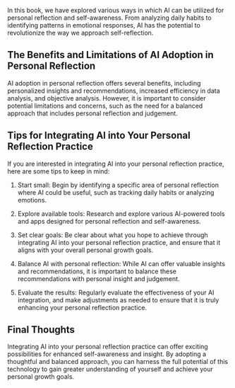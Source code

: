 
In this book, we have explored various ways in which AI can be utilized for personal reflection and self-awareness. From analyzing daily habits to identifying patterns in emotional responses, AI has the potential to revolutionize the way we approach self-reflection.

The Benefits and Limitations of AI Adoption in Personal Reflection
------------------------------------------------------------------

AI adoption in personal reflection offers several benefits, including personalized insights and recommendations, increased efficiency in data analysis, and objective analysis. However, it is important to consider potential limitations and concerns, such as the need for a balanced approach that includes personal reflection and judgement.

Tips for Integrating AI into Your Personal Reflection Practice
--------------------------------------------------------------

If you are interested in integrating AI into your personal reflection practice, here are some tips to keep in mind:

1. Start small: Begin by identifying a specific area of personal reflection where AI could be useful, such as tracking daily habits or analyzing emotions.

2. Explore available tools: Research and explore various AI-powered tools and apps designed for personal reflection and self-awareness.

3. Set clear goals: Be clear about what you hope to achieve through integrating AI into your personal reflection practice, and ensure that it aligns with your overall personal growth goals.

4. Balance AI with personal reflection: While AI can offer valuable insights and recommendations, it is important to balance these recommendations with personal insight and judgement.

5. Evaluate the results: Regularly evaluate the effectiveness of your AI integration, and make adjustments as needed to ensure that it is truly enhancing your personal reflection practice.

Final Thoughts
--------------

Integrating AI into your personal reflection practice can offer exciting possibilities for enhanced self-awareness and insight. By adopting a thoughtful and balanced approach, you can harness the full potential of this technology to gain greater understanding of yourself and achieve your personal growth goals.
